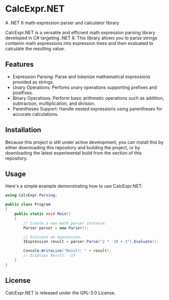 # CalcExpr.NET
A .NET 6 math expression parser and calculator library

CalcExpr.NET is a versatile and efficient math expression parsing library developed in C# targeting .NET 6. This library allows you to parse strings containin math expressions into expression trees and then evaluated to calculate the resulting value.

## Features
- Expression Parsing: Parse and tokenize mathematical expressions provided as strings.
- Unary Operations: Perfoms unary operations supporting prefixes and postfixes.
- Binary Operations: Perform basic arithmetic operations such as addition, subtraction, multiplication, and division.
- Parentheses Support: Handle nested expressions using parentheses for accurate calculations.

## Installation
Because this project is still under active development, you can install this by either downloading this repository and building the project, or by downloading the latest experimental build from the section of this repository.

## Usage
Here's a simple example demonstrating how to use CalcExpr.NET:

``` csharp
using CalcExpr.Parsing;

public class Program
{
    public static void Main()
    {
        // Create a new math parser instance.
        Parser parser = new Parser();

        // Evaluate an expression.
        IExpression result = parser.Parse("2 * -10 + 3").Evaluate();

        Console.WriteLine("Result: " + result);
        // Displays Result: -17
    }
}
```

## License
CalcExpr.NET is released under the GPL-3.0 License.
